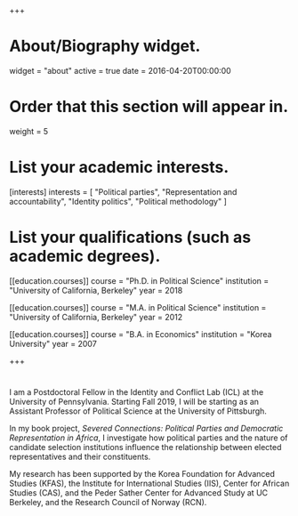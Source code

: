 +++
# About/Biography widget.
widget = "about"
active = true
date = 2016-04-20T00:00:00

# Order that this section will appear in.
weight = 5

# List your academic interests.
[interests]
  interests = [
    "Political parties",
    "Representation and accountability",
    "Identity politics",
    "Political methodology"
  ]

# List your qualifications (such as academic degrees).
[[education.courses]]
  course = "Ph.D. in Political Science"
  institution = "University of California, Berkeley"
  year = 2018

[[education.courses]]
  course = "M.A. in Political Science"
  institution = "University of California, Berkeley"
  year = 2012

[[education.courses]]
  course = "B.A. in Economics"
  institution = "Korea University"
  year = 2007
 
+++

# 

I am a Postdoctoral Fellow in the Identity and Conflict Lab (ICL) at the University of Pennsylvania. Starting Fall 2019, I will be starting as an Assistant Professor of Political Science at the University of Pittsburgh.

In my book project, *Severed Connections: Political Parties and Democratic Representation in Africa*, I investigate how political parties and the nature of candidate selection institutions influence the relationship between elected representatives and their constituents.

​My research has been supported by the Korea Foundation for Advanced Studies (KFAS), the Institute for International Studies (IIS), Center for African Studies (CAS), and the Peder Sather Center for Advanced Study at UC Berkeley,  and the Research Council of Norway (RCN). 
 
